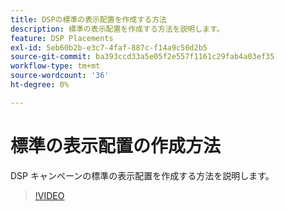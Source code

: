 ```yaml
---
title: DSPの標準の表示配置を作成する方法
description: 標準の表示配置を作成する方法を説明します。
feature: DSP Placements
exl-id: 5eb60b2b-e3c7-4faf-887c-f14a9c50d2b5
source-git-commit: ba393ccd33a5e05f2e557f1161c29fab4a03ef35
workflow-type: tm+mt
source-wordcount: '36'
ht-degree: 0%

---
```


# 標準の表示配置の作成方法

DSP キャンペーンの標準の表示配置を作成する方法を説明します。

>[!VIDEO](https://video.tv.adobe.com/v/345001?captions=jpn)
